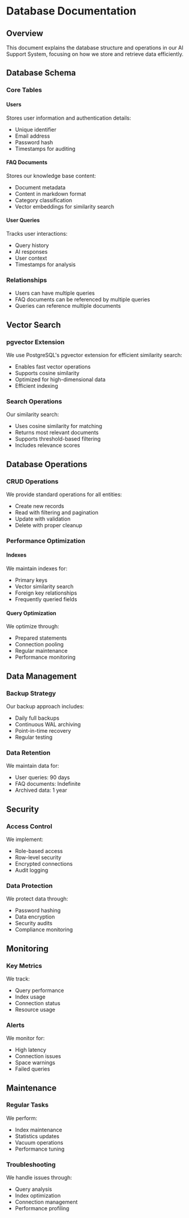 # Database Documentation

## Overview
This document explains the database structure and operations in our AI Support System, focusing on how we store and retrieve data efficiently.

## Database Schema

### Core Tables

#### Users
Stores user information and authentication details:
- Unique identifier
- Email address
- Password hash
- Timestamps for auditing

#### FAQ Documents
Stores our knowledge base content:
- Document metadata
- Content in markdown format
- Category classification
- Vector embeddings for similarity search

#### User Queries
Tracks user interactions:
- Query history
- AI responses
- User context
- Timestamps for analysis

### Relationships
- Users can have multiple queries
- FAQ documents can be referenced by multiple queries
- Queries can reference multiple documents

## Vector Search

### pgvector Extension
We use PostgreSQL's pgvector extension for efficient similarity search:
- Enables fast vector operations
- Supports cosine similarity
- Optimized for high-dimensional data
- Efficient indexing

### Search Operations
Our similarity search:
- Uses cosine similarity for matching
- Returns most relevant documents
- Supports threshold-based filtering
- Includes relevance scores

## Database Operations

### CRUD Operations
We provide standard operations for all entities:
- Create new records
- Read with filtering and pagination
- Update with validation
- Delete with proper cleanup

### Performance Optimization

#### Indexes
We maintain indexes for:
- Primary keys
- Vector similarity search
- Foreign key relationships
- Frequently queried fields

#### Query Optimization
We optimize through:
- Prepared statements
- Connection pooling
- Regular maintenance
- Performance monitoring

## Data Management

### Backup Strategy
Our backup approach includes:
- Daily full backups
- Continuous WAL archiving
- Point-in-time recovery
- Regular testing

### Data Retention
We maintain data for:
- User queries: 90 days
- FAQ documents: Indefinite
- Archived data: 1 year

## Security

### Access Control
We implement:
- Role-based access
- Row-level security
- Encrypted connections
- Audit logging

### Data Protection
We protect data through:
- Password hashing
- Data encryption
- Security audits
- Compliance monitoring

## Monitoring

### Key Metrics
We track:
- Query performance
- Index usage
- Connection status
- Resource usage

### Alerts
We monitor for:
- High latency
- Connection issues
- Space warnings
- Failed queries

## Maintenance

### Regular Tasks
We perform:
- Index maintenance
- Statistics updates
- Vacuum operations
- Performance tuning

### Troubleshooting
We handle issues through:
- Query analysis
- Index optimization
- Connection management
- Performance profiling 